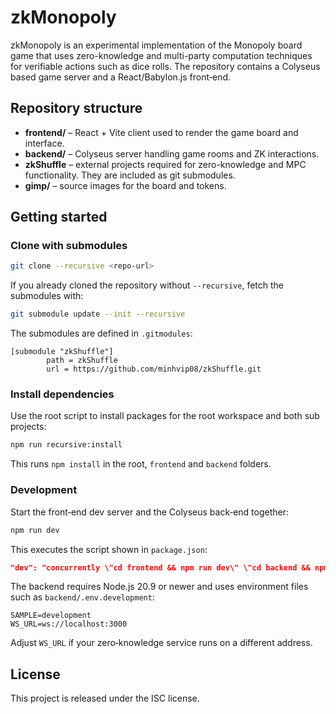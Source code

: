 # zkMonopoly

zkMonopoly is an experimental implementation of the Monopoly board game that uses zero-knowledge and multi-party computation techniques for verifiable actions such as dice rolls. The repository contains a Colyseus based game server and a React/Babylon.js front‑end.

## Repository structure

- **frontend/** – React + Vite client used to render the game board and interface.
- **backend/** – Colyseus server handling game rooms and ZK interactions.
- **zkShuffle** – external projects required for zero-knowledge and MPC functionality. They are included as git submodules.
- **gimp/** – source images for the board and tokens.

## Getting started

### Clone with submodules

```bash
git clone --recursive <repo-url>
```

If you already cloned the repository without `--recursive`, fetch the submodules with:

```bash
git submodule update --init --recursive
```

The submodules are defined in `.gitmodules`:

```text
[submodule "zkShuffle"]
        path = zkShuffle
        url = https://github.com/minhvip08/zkShuffle.git

```

### Install dependencies

Use the root script to install packages for the root workspace and both sub projects:

```bash
npm run recursive:install
```

This runs `npm install` in the root, `frontend` and `backend` folders.

### Development

Start the front‑end dev server and the Colyseus back‑end together:

```bash
npm run dev
```

This executes the script shown in `package.json`:

```json
"dev": "concurrently \"cd frontend && npm run dev\" \"cd backend && npm run start\""
```

The backend requires Node.js 20.9 or newer and uses environment files such as `backend/.env.development`:

```text
SAMPLE=development
WS_URL=ws://localhost:3000
```

Adjust `WS_URL` if your zero‑knowledge service runs on a different address.

## License

This project is released under the ISC license.
